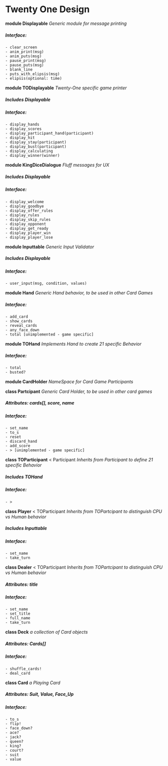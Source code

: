 # Twenty One Design

**module Displayable**
*Generic module for message printing*
##### Interface:
	
	- clear_screen
	- anim_print(msg)
	- anim_puts(msg)
	- pause_print(msg)
	- pause_puts(msg)
	- blank_line
	- puts_with_elipsis(msg)
	- elipsis(optional: time)

**module TODisplayable**
*Twenty-One specific game printer*
##### Includes Displayable
##### Interface:
	
	- display_hands
	- display_scores
	- display_participant_hand(participant)
	- display_hit
	- display_stay(participant)
	- display_bust(participant)
	- display_calculating
	- display_winner(winner)

**module KingDiceDialogue**
*Fluff messages for UX*
##### Includes Displayable
##### Interface:

	- display_welcome
	- display_goodbye
	- display_offer_rules
	- display_rules
	- display_skip_rules
	- display_opponent
	- display_get_ready
	- display_player_win
	- display_player_lose

**module Inputtable**
*Generic Input Validator*
##### Includes Displayable
##### Interface:
	
	- user_input(msg, condition, values)

**module Hand**
*Generic Hand behavior, to be used in other Card Games*
##### Interface:
	
	- add_card
	- show_cards
	- reveal_cards
	- any_face_down
	- total [unimplemented - game specific]

**module TOHand**
*Implements Hand to create 21 specific Behavior*
##### Interface:
	
	- total
	- busted?

**module CardHolder**
*NameSpace for Card Game Participants*

**class Partcipant**
*Generic Card Holder, to be used in other card games*
##### Attributes: cards[], score, name
##### Interface:
	
	- set_name
	- to_s
	- reset
	- discard_hand
	- add_score
	- > [unimplemented - game specific]

**class TOParticipant** < Participant
*Inherits from Participant to define 21 specific Behavior*
##### Includes TOHand
##### Interface:

	- >

**class Player** < TOParticipant
*Inherits from TOPartcipant to distinguish CPU vs Human behavior*
##### Includes Inputtable
##### Interface:
	
	- set_name
	- take_turn

**class Dealer** < TOParticipant
*Inherits from TOPartcipant to distinguish CPU vs Human behavior*
##### Attributes: title
##### Interface:
	
	- set_name
	- set_title
	- full_name
	- take_turn

**class Deck**
*a collection of Card objects*
##### Attributes: Cards[]
##### Interface:
	
	- shuffle_cards!
	- deal_card

**class Card**
*a Playing Card*
##### Attributes: Suit, Value, Face_Up
##### Interface:
	
	- to_s
	- flip!
	- face_down?
	- ace?
	- jack?
	- queen?
	- king?
	- court?
	- suit
	- value